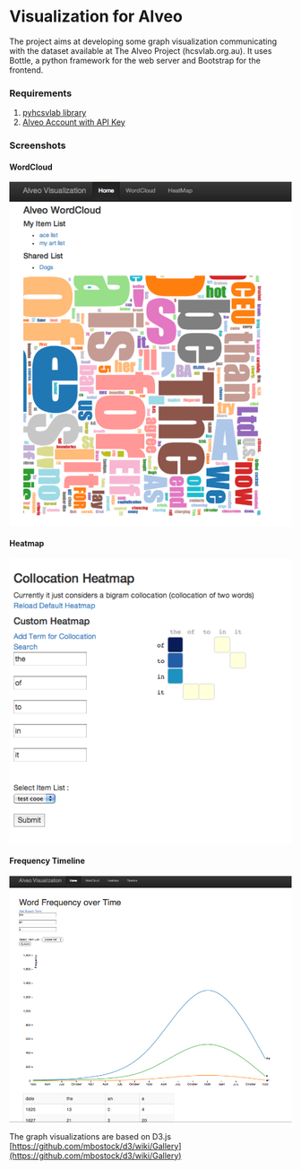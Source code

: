 Visualization for Alveo 
========================
The project aims at developing some graph visualization communicating with the dataset available at The Alveo Project (hcsvlab.org.au).
It uses Bottle, a python framework for the web server and Bootstrap for the frontend.

### Requirements
1. [pyhcsvlab library](https://github.com/Alveo/pyhcsvlab)
2. [Alveo Account with API Key](hcsvlab.org.au)

### Screenshots
#### WordCloud
![](/static/images/wordcloud.png)


#### Heatmap
![](/static/images/heatmap.png)


#### Frequency Timeline
![](/static/images/frequency_timeline.png)

The graph visualizations are based on D3.js [https://github.com/mbostock/d3/wiki/Gallery](https://github.com/mbostock/d3/wiki/Gallery)